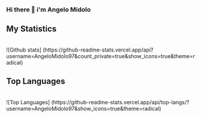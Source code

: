 ### Hi there 👋 i'm Angelo Midolo


<h2>My Statistics</h2><br>
![Github stats] (https://github-readme-stats.vercel.app/api?username=AngeloMidolo97&count_private=true&show_icons=true&theme=radical)

<h2>Top Languages</h2><br>
![Top Languages] (https://github-readme-stats.vercel.app/api/top-langs/?username=AngeloMidolo97&show_icons=true&theme=radical)







<!--
**AngeloMidolo97/AngeloMidolo97** is a ✨ _special_ ✨ repository because its `README.md` (this file) appears on your GitHub profile.

Here are some ideas to get you started:

- 🔭 I’m currently working on ...
- 🌱 I’m currently learning ...
- 👯 I’m looking to collaborate on ...
- 🤔 I’m looking for help with ...
- 💬 Ask me about ...
- 📫 How to reach me: ...
- 😄 Pronouns: ...
- ⚡ Fun fact: ...
-->
